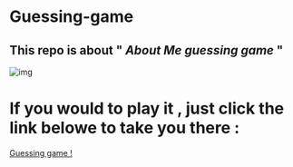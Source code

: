 # Guessing-game
## This repo is about  " *About Me guessing game* "
 ![img](https://en.islcollective.com/preview/201211/f/guessing-game-ppt-activities-promoting-classroom-dynamics-group-form_36549_1.jpg)
 # If you would to play it , just click the link belowe to take you there :
 
 
 
 [Guessing game !](http://127.0.0.1:5500/)
